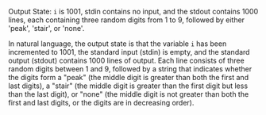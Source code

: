 Output State: `i` is 1001, stdin contains no input, and the stdout contains 1000 lines, each containing three random digits from 1 to 9, followed by either 'peak', 'stair', or 'none'.

In natural language, the output state is that the variable `i` has been incremented to 1001, the standard input (stdin) is empty, and the standard output (stdout) contains 1000 lines of output. Each line consists of three random digits between 1 and 9, followed by a string that indicates whether the digits form a "peak" (the middle digit is greater than both the first and last digits), a "stair" (the middle digit is greater than the first digit but less than the last digit), or "none" (the middle digit is not greater than both the first and last digits, or the digits are in decreasing order).